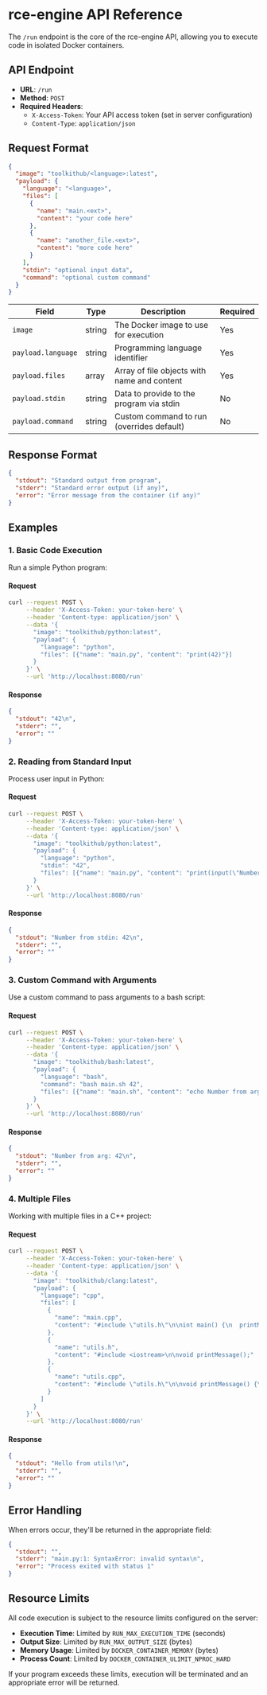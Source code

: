 # rce-engine API Reference

The `/run` endpoint is the core of the rce-engine API, allowing you to execute code in isolated Docker containers.

## API Endpoint

- **URL**: `/run`
- **Method**: `POST`
- **Required Headers**: 
  - `X-Access-Token`: Your API access token (set in server configuration)
  - `Content-Type`: `application/json`

## Request Format

```json
{
  "image": "toolkithub/<language>:latest",
  "payload": {
    "language": "<language>",
    "files": [
      {
        "name": "main.<ext>",
        "content": "your code here"
      },
      {
        "name": "another_file.<ext>",
        "content": "more code here"
      }
    ],
    "stdin": "optional input data",
    "command": "optional custom command"
  }
}
```

| Field | Type | Description | Required |
|-------|------|-------------|----------|
| `image` | string | The Docker image to use for execution | Yes |
| `payload.language` | string | Programming language identifier | Yes |
| `payload.files` | array | Array of file objects with name and content | Yes |
| `payload.stdin` | string | Data to provide to the program via stdin | No |
| `payload.command` | string | Custom command to run (overrides default) | No |

## Response Format

```json
{
  "stdout": "Standard output from program",
  "stderr": "Standard error output (if any)",
  "error": "Error message from the container (if any)"
}
```

## Examples

### 1. Basic Code Execution

Run a simple Python program:

#### Request

```bash
curl --request POST \
     --header 'X-Access-Token: your-token-here' \
     --header 'Content-type: application/json' \
     --data '{
       "image": "toolkithub/python:latest", 
       "payload": {
         "language": "python", 
         "files": [{"name": "main.py", "content": "print(42)"}]
       }
     }' \
     --url 'http://localhost:8080/run'
```

#### Response

```json
{
  "stdout": "42\n",
  "stderr": "",
  "error": ""
}
```

### 2. Reading from Standard Input

Process user input in Python:

#### Request

```bash
curl --request POST \
     --header 'X-Access-Token: your-token-here' \
     --header 'Content-type: application/json' \
     --data '{
       "image": "toolkithub/python:latest", 
       "payload": {
         "language": "python",
         "stdin": "42", 
         "files": [{"name": "main.py", "content": "print(input(\"Number from stdin: \"))"}]
       }
     }' \
     --url 'http://localhost:8080/run'
```

#### Response

```json
{
  "stdout": "Number from stdin: 42\n",
  "stderr": "",
  "error": ""
}
```

### 3. Custom Command with Arguments

Use a custom command to pass arguments to a bash script:

#### Request

```bash
curl --request POST \
     --header 'X-Access-Token: your-token-here' \
     --header 'Content-type: application/json' \
     --data '{
       "image": "toolkithub/bash:latest", 
       "payload": {
         "language": "bash",
         "command": "bash main.sh 42", 
         "files": [{"name": "main.sh", "content": "echo Number from arg: $1"}]
       }
     }' \
     --url 'http://localhost:8080/run'
```

#### Response

```json
{
  "stdout": "Number from arg: 42\n",
  "stderr": "",
  "error": ""
}
```

### 4. Multiple Files

Working with multiple files in a C++ project:

#### Request

```bash
curl --request POST \
     --header 'X-Access-Token: your-token-here' \
     --header 'Content-type: application/json' \
     --data '{
       "image": "toolkithub/clang:latest", 
       "payload": {
         "language": "cpp",
         "files": [
           {
             "name": "main.cpp",
             "content": "#include \"utils.h\"\n\nint main() {\n  printMessage();\n  return 0;\n}"
           },
           {
             "name": "utils.h",
             "content": "#include <iostream>\n\nvoid printMessage();"
           },
           {
             "name": "utils.cpp",
             "content": "#include \"utils.h\"\n\nvoid printMessage() {\n  std::cout << \"Hello from utils!\" << std::endl;\n}"
           }
         ]
       }
     }' \
     --url 'http://localhost:8080/run'
```

#### Response

```json
{
  "stdout": "Hello from utils!\n",
  "stderr": "",
  "error": ""
}
```

## Error Handling

When errors occur, they'll be returned in the appropriate field:

```json
{
  "stdout": "",
  "stderr": "main.py:1: SyntaxError: invalid syntax\n",
  "error": "Process exited with status 1"
}
```

## Resource Limits

All code execution is subject to the resource limits configured on the server:

- **Execution Time**: Limited by `RUN_MAX_EXECUTION_TIME` (seconds)
- **Output Size**: Limited by `RUN_MAX_OUTPUT_SIZE` (bytes)
- **Memory Usage**: Limited by `DOCKER_CONTAINER_MEMORY` (bytes)
- **Process Count**: Limited by `DOCKER_CONTAINER_ULIMIT_NPROC_HARD`

If your program exceeds these limits, execution will be terminated and an appropriate error will be returned.
